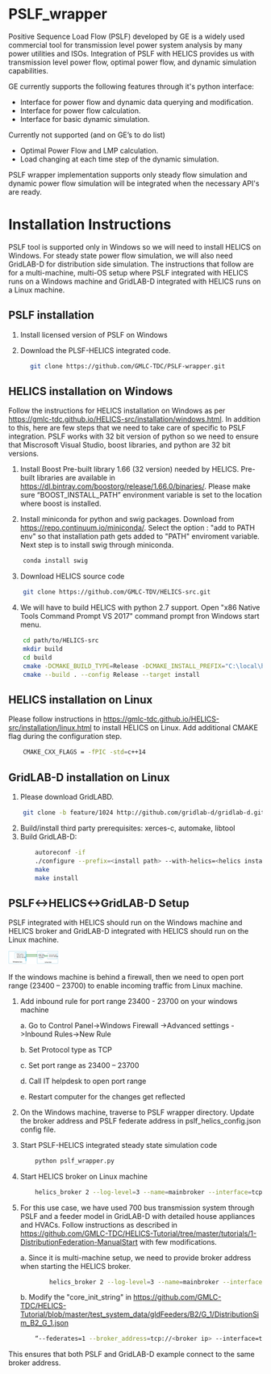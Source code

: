 # PSLF_wrapper

Positive Sequence Load Flow (PSLF) developed by GE is a widely used commercial tool for transmission level power system analysis by many power utilities and ISOs. Integration of PSLF with HELICS provides us with transmission level power flow, optimal power flow, and dynamic simulation capabilities.

GE currently supports the following features through it's python interface:
* Interface for power flow and dynamic data querying and modification.
* Interface for power flow calculation.
* Interface for basic dynamic simulation. 

Currently not supported (and on GE’s to do list)
* Optimal Power Flow and LMP calculation.
* Load changing at each time step of the dynamic simulation.

PSLF wrapper implementation supports only steady flow simulation and dynamic power flow simulation will be integrated when the necessary API's are ready.

# Installation Instructions

PSLF tool is supported only in Windows so we will need to install HELICS on Windows. For steady state power flow simulation, we will also need GridLAB-D for distribution side simulation. The instructions that follow are for a multi-machine, multi-OS setup where PSLF integrated with HELICS runs on a Windows machine and GridLAB-D integrated with HELICS runs on a Linux machine.

## PSLF installation
  1. Install licensed version of PSLF on Windows
  
  2. Download the PLSF-HELICS integrated code.
  ```sh
        git clone https://github.com/GMLC-TDC/PSLF-wrapper.git
  ```

## HELICS installation on Windows

Follow the instructions for HELICS installation on Windows as per https://gmlc-tdc.github.io/HELICS-src/installation/windows.html. In addition to this, here are few steps that we need to take care of specific to PSLF integration. PSLF works with 32 bit version of python so we need to ensure that Miscrosoft Visual Studio, boost libraries, and python are 32 bit versions. 

1. Install Boost Pre-built library 1.66 (32 version) needed by HELICS. Pre-built libraries are available in  https://dl.bintray.com/boostorg/release/1.66.0/binaries/. Please make sure “BOOST_INSTALL_PATH” environment variable is set to the location where boost is installed.

2. Install miniconda for python and swig packages. Download from https://repo.continuum.io/miniconda/. Select the option : "add to PATH env" so that installation path gets added to "PATH" enviroment variable. Next step is to install swig through miniconda. 
```sh
    conda install swig
```

3. Download HELICS source code 
```sh
    git clone https://github.com/GMLC-TDV/HELICS-src.git
```

4. We will have to build HELICS with python 2.7 support. Open "x86 Native Tools Command Prompt VS 2017" command prompt fron Windows start menu.

```sh
    cd path/to/HELICS-src
    mkdir build
    cd build
    cmake -DCMAKE_BUILD_TYPE=Release -DCMAKE_INSTALL_PREFIX="C:\local\helics-v1.3.0" -	DBOOST_ROOT="C:\local\boost_1_66_1" -DBUILD_PYTHON2_INTERFACE=ON -G "Visual Studio 15 2017" ..
    cmake --build . --config Release --target install
```

## HELICS installation on Linux

Please follow instructions in https://gmlc-tdc.github.io/HELICS-src/installation/linux.html to install HELICS on Linux. Add additional CMAKE flag during the configuration step.

```sh
    CMAKE_CXX_FLAGS = -fPIC -std=c++14
```

## GridLAB-D installation on Linux

1. Please download GridLABD.
```sh
    git clone -b feature/1024 http://github.com/gridlab-d/gridlab-d.git
```
2. Build/install third party prerequisites: xerces-c, automake, libtool
3. Build GridLAB-D:
    ```sh
        autoreconf -if
        ./configure --prefix=<install path> --with-helics=<helics install path> --enable-silent-rules ‘CFLAGS=-g -O0 -w’ ‘CXXFLAGS=-g -O0 -w -std=c++14’ ‘LDFLAGS=-g -O0 -w’
        make
        make install
    ```

## PSLF<->HELICS<->GridLAB-D Setup

PSLF integrated with HELICS should run on the Windows machine and HELICS broker and GridLAB-D integrated with HELICS should run on the Linux machine.

<img src="images/multi-machine.png" width=100>

If the windows machine is behind a firewall, then we need to open port range (23400 – 23700) to enable incoming traffic from Linux machine. 

1. Add inbound rule for port range 23400 - 23700 on your windows machine

    a. Go to Control Panel->Windows Firewall ->Advanced settings ->Inbound Rules->New Rule

    b. Set Protocol type as TCP

    c. Set port range as 23400 – 23700

    d. Call IT helpdesk to open port range

    e. Restart computer for the changes get reflected

2. On the Windows machine, traverse to PSLF wrapper directory. Update the broker address and PSLF federate address in pslf_helics_config.json config file.

3. Start PSLF-HELICS integrated steady state simulation code
    ```sh
        python pslf_wrapper.py
    ```

4. Start HELICS broker on Linux machine
    ```sh
        helics_broker 2 --log-level=3 --name=mainbroker --interface=tcp://<local IP>:23404
    ```

5. For this use case, we have used 700 bus transmission system through PSLF and a feeder model in GridLAB-D with detailed house appliances and HVACs. Follow instructions as described in https://github.com/GMLC-TDC/HELICS-Tutorial/tree/master/tutorials/1-DistributionFederation-ManualStart with few modifications. 
 
    a. Since it is multi-machine setup, we need to provide broker address when starting the HELICS broker.

    ```sh
            helics_broker 2 --log-level=3 --name=mainbroker --interface=tcp://<local IP>:23404
    ``` 

    b. Modify the "core_init_string" in https://github.com/GMLC-TDC/HELICS-Tutorial/blob/master/test_system_data/gldFeeders/B2/G_1/DistributionSim_B2_G_1.json

	```sh
        “--federates=1 --broker_address=tcp://<broker ip> --interface=tcp://<local ip>”
    ```
This ensures that both PSLF and GridLAB-D example connect to the same broker address.








